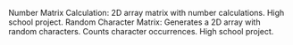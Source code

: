 Number Matrix Calculation: 2D array matrix with number calculations. High school project.
Random Character Matrix: Generates a 2D array with random characters. Counts character occurrences. High school project.
